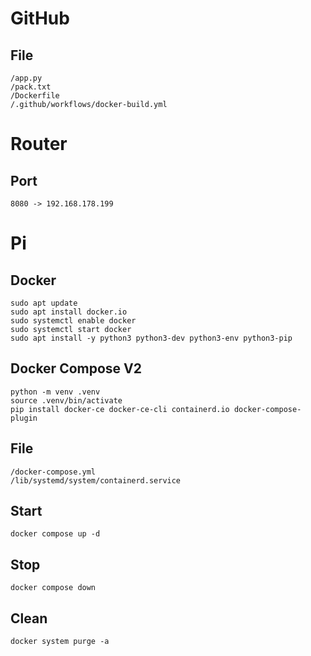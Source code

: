 # GitHub

## File
```
/app.py
/pack.txt
/Dockerfile
/.github/workflows/docker-build.yml
```

# Router

## Port
```
8080 -> 192.168.178.199
```

# Pi

## Docker
```
sudo apt update
sudo apt install docker.io
sudo systemctl enable docker
sudo systemctl start docker
sudo apt install -y python3 python3-dev python3-env python3-pip
```

## Docker Compose V2
```
python -m venv .venv
source .venv/bin/activate
pip install docker-ce docker-ce-cli containerd.io docker-compose-plugin
```

## File
```
/docker-compose.yml
/lib/systemd/system/containerd.service
```

## Start
```
docker compose up -d
```

## Stop
```
docker compose down
```

## Clean
```
docker system purge -a
```
